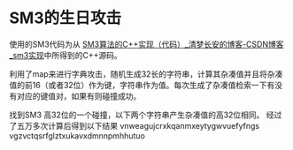 # SM3的生日攻击

  使用的SM3代码为从 [SM3算法的C++实现（代码）_清梦长安的博客-CSDN博客_sm3实现](https://blog.csdn.net/nicai_hualuo/article/details/121555000)中所得到的C++源码。

  利用了map来进行字典攻击，随机生成32长的字符串，计算其杂凑值并且将杂凑值的前16（或者32位）作为键，字符串作为值。每次生成了杂凑值检索一下有没有对应的键值对，如果有则碰撞成功。

找到SM3 高32位的一个碰撞，以下两个字符串产生杂凑值的高32位相同。
经过了五万多次计算后得到以下结果
vnweagujcrxkqanmxeytygwvuefyfngs
vgzvctqsrfglztxukavxdmnnpmhhutuo
